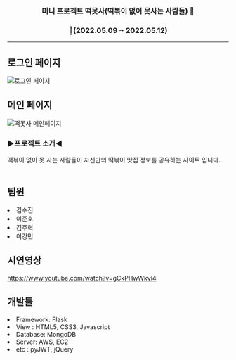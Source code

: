 <div align = "center">
  
### **미니 프로젝트 떡못사(떡볶이 없이 못사는 사람들)**  🥵

### **📆(2022.05.09 ~ 2022.05.12)**  
  -- -
</div>

 ## 로그인 페이지<br>


![로그인 페이지](https://user-images.githubusercontent.com/89718426/168017204-25680598-6332-43ba-a3b2-e02e78135b10.jpg)


 ## 메인 페이지<br>


![떡못사 메인페이지](https://user-images.githubusercontent.com/89718426/168024279-558e60f5-6cd8-4350-b65e-d36619b2d97e.jpg)


### ▶️**프로젝트 소개**◀️<br/>
 떡볶이 없이 못 사는 사람들이 자신만의 떡볶이 맛집 정보를 공유하는 사이트 입니다.<br><br>
 
 
 ## 팀원<br>
 
<li>김수진</li>
<li>이준호</li>
<li>김주혁</li>
<li>이강민</li>
 
 
 ## 시연영상<br>
 
 https://www.youtube.com/watch?v=gCkPHwWkvl4
 
 ## 개발툴<br>
 

<li>Framework: Flask</li>
<li>View : HTML5, CSS3, Javascript</li>
<li>Database: MongoDB</li>
<li>Server: AWS, EC2</li>
<li>etc : pyJWT, jQuery</li>


 
 
 
 
 
 
 

